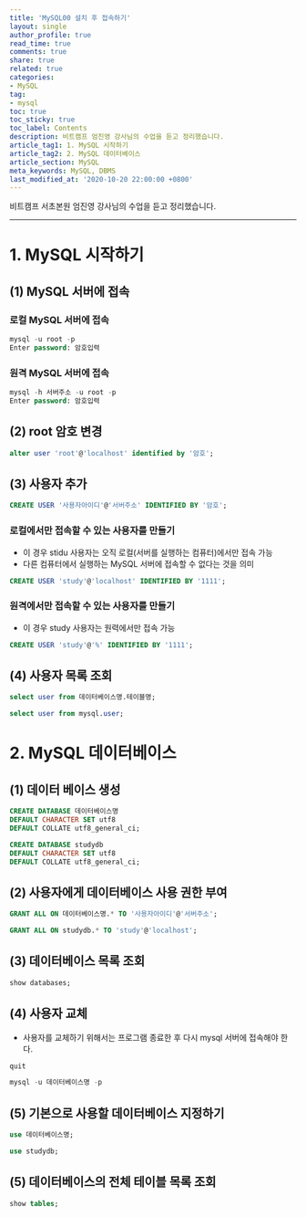 ```yaml
---
title: 'MySQL00 설치 후 접속하기'
layout: single
author_profile: true
read_time: true
comments: true
share: true
related: true
categories:
- MySQL
tag:
- mysql
toc: true
toc_sticky: true
toc_label: Contents
description: 비트캠프 엄진영 강사님의 수업을 듣고 정리했습니다.
article_tag1: 1. MySQL 시작하기
article_tag2: 2. MySQL 데이터베이스
article_section: MySQL
meta_keywords: MySQL, DBMS
last_modified_at: '2020-10-20 22:00:00 +0800'
---
```


비트캠프 서초본원 엄진영 강사님의 수업을 듣고 정리했습니다.

---
# 1. MySQL 시작하기

## (1) MySQL 서버에 접속

### 로컬 MySQL 서버에 접속

```sql
mysql -u root -p
Enter password: 암호입력
```

### 원격 MySQL 서버에 접속

```sql
mysql -h 서버주소 -u root -p
Enter password: 암호입력
```

## (2) root 암호 변경

```sql
alter user 'root'@'localhost' identified by '암호';
```

## (3) 사용자 추가

```sql
CREATE USER '사용자아이디'@'서버주소' IDENTIFIED BY '암호';
```

### 로컬에서만 접속할 수 있는 사용자를 만들기

- 이 경우 stidu 사용자는 오직 로컬(서버를 실행하는 컴퓨터)에서만 접속 가능
- 다른 컴퓨터에서 실행하는 MySQL 서버에 접속할 수 없다는 것을 의미

```sql
CREATE USER 'study'@'localhost' IDENTIFIED BY '1111';
```

### 원격에서만 접속할 수 있는 사용자를 만들기

- 이 경우 study 사용자는 원력에서만 접속 가능

```sql
CREATE USER 'study'@'%' IDENTIFIED BY '1111';
```

## (4) 사용자 목록 조회

```sql
select user from 데이터베이스명.테이블명;
```

```sql
select user from mysql.user;
```

# 2. MySQL 데이터베이스

## (1) 데이터 베이스 생성

```sql
CREATE DATABASE 데이터베이스명
DEFAULT CHARACTER SET utf8
DEFAULT COLLATE utf8_general_ci;
```

```sql
CREATE DATABASE studydb
DEFAULT CHARACTER SET utf8
DEFAULT COLLATE utf8_general_ci;
```

## (2) 사용자에게 데이터베이스 사용 권한 부여

```sql
GRANT ALL ON 데이터베이스명.* TO '사용자아이디'@'서버주소';
```

```sql
GRANT ALL ON studydb.* TO 'study'@'localhost';
```

## (3) 데이터베이스 목록 조회

```sql
show databases;
```

## (4) 사용자 교체

- 사용자를 교체하기 위해서는 프로그램 종료한 후 다시 mysql 서버에 접속해야 한다.

```sql
quit
```

```sql
mysql -u 데이터베이스명 -p
```

## (5) 기본으로 사용할 데이터베이스 지정하기

```sql
use 데이터베이스명;
```

```sql
use studydb;
```

## (5) 데이터베이스의 전체 테이블 목록 조회

```sql
show tables;
```